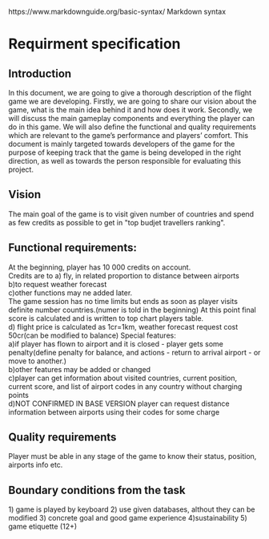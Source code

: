 <p>https://www.markdownguide.org/basic-syntax/ Markdown syntax</p>
<h1>Requirment specification</h1>
<h2>Introduction</h2>
<p>In this document, we are going to give a thorough description of the flight game we are developing. Firstly, we are going to share our vision about the game, what is the main idea behind it and how does it work. Secondly, we will discuss the main gameplay components and everything the player can do in this game. We will also define the functional and quality requirements which are relevant to the game’s performance and players’ comfort. This document is mainly targeted towards developers of the game for the purpose of keeping track that the game is being developed in the right direction, as well as towards the person responsible for evaluating this project.</p>
<h2>Vision</h2>
<p>The main goal of the game is to visit given number of countries and spend as few credits as possible to get in "top budjet travellers ranking". </p>
<h2>Functional requirements:</h2>
<p> At the beginning, player has 10 000 credits on account.</br>
Credits are to a) fly, in related proportion to distance between airports</br>
b)to request weather forecast</br>
c)other functions may ne added later.</br>
The game session has no time limits but ends as soon as player visits definite number countries.(numer is told in the beginning) At this point final score is calculated and is written to top chart players table.</br>
d) flight price is calculated as 1cr=1km, weather forecast request cost 50cr(can be modified to balance)
Special features: </br>
a)if player has flown to airport and it is closed - player gets some penalty(define penalty for balance, and actions - return to arrival airport - or move to another.)</br>
b)other features may be added or changed</br>
c)player can get information about visited countries, current position, current score, and list of airport codes in any country without charging points</br>
d)NOT CONFIRMED IN BASE VERSION player can request distance information between airports using their codes for some charge </p>
<h2>Quality requirements</h2>
<p>Player must be able in any stage of the game to know their status, position, airports info etc.</br>
</p>
<h2>Boundary conditions from the task</h2>
<p>1) game is played by keyboard 2) use given databases, althout they can be modified 3) concrete goal and good game experience 4)sustainability  5) game etiquette (12+)</p>
